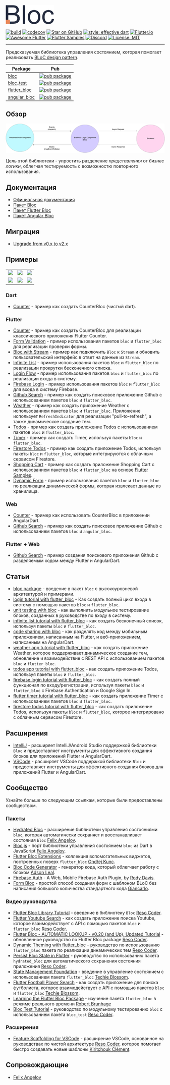 <img src="https://raw.githubusercontent.com/felangel/bloc/master/docs/assets/bloc_logo_full.png" height="60" alt="Bloc" />

[![build](https://github.com/felangel/bloc/workflows/build/badge.svg)](https://github.com/felangel/bloc/actions)
[![codecov](https://codecov.io/gh/felangel/Bloc/branch/master/graph/badge.svg)](https://codecov.io/gh/felangel/bloc)
[![Star on GitHub](https://img.shields.io/github/stars/felangel/bloc.svg?style=flat&logo=github&colorB=deeppink&label=stars)](https://github.com/felangel/bloc)
[![style: effective dart](https://img.shields.io/badge/style-effective_dart-40c4ff.svg)](https://github.com/tenhobi/effective_dart)
[![Flutter.io](https://img.shields.io/badge/flutter-website-deepskyblue.svg)](https://flutter.io/docs/development/data-and-backend/state-mgmt/options#bloc--rx)
[![Awesome Flutter](https://img.shields.io/badge/awesome-flutter-blue.svg?longCache=true)](https://github.com/Solido/awesome-flutter#standard)
[![Flutter Samples](https://img.shields.io/badge/flutter-samples-teal.svg?longCache=true)](http://fluttersamples.com)
[![Discord](https://img.shields.io/discord/649708778631200778.svg?logo=discord&color=blue)](https://discord.gg/Hc5KD3g)
[![License: MIT](https://img.shields.io/badge/license-MIT-purple.svg)](https://opensource.org/licenses/MIT)

---

Предсказуемая библиотека управления состоянием, которая помогает реализовать [BLoC design pattern](https://www.didierboelens.com/2018/08/reactive-programming---streams---bloc).

| Package                                                                            | Pub                                                                                                    |
| ---------------------------------------------------------------------------------- | ------------------------------------------------------------------------------------------------------ |
| [bloc](https://github.com/felangel/bloc/tree/master/packages/bloc)                 | [![pub package](https://img.shields.io/pub/v/bloc.svg)](https://pub.dev/packages/bloc)                 |
| [bloc_test](https://github.com/felangel/bloc/tree/master/packages/bloc_test)       | [![pub package](https://img.shields.io/pub/v/bloc_test.svg)](https://pub.dev/packages/bloc_test)       |
| [flutter_bloc](https://github.com/felangel/bloc/tree/master/packages/flutter_bloc) | [![pub package](https://img.shields.io/pub/v/flutter_bloc.svg)](https://pub.dev/packages/flutter_bloc) |
| [angular_bloc](https://github.com/felangel/bloc/tree/master/packages/angular_bloc) | [![pub package](https://img.shields.io/pub/v/angular_bloc.svg)](https://pub.dev/packages/angular_bloc) |

## Обзор

<img src="https://raw.githubusercontent.com/felangel/bloc/master/docs/assets/bloc_architecture.png" alt="Bloc Architecture" />

Цель этой библиотеки - упростить разделение _представления_ от _бизнес логики_, облегчая тестируемость с возможностю повторного использования.

## Документация

- [Официальная документация](https://bloclibrary.dev)
- [Пакет Bloc](https://github.com/felangel/Bloc/tree/master/packages/bloc/README.md)
- [Пакет Flutter Bloc](https://github.com/felangel/Bloc/tree/master/packages/flutter_bloc/README.md)
- [Пакет Angular Bloc](https://github.com/felangel/Bloc/tree/master/packages/angular_bloc/README.md)

## Миграция

- [Upgrade from v0.x to v2.x ](https://dev.to/mhadaily/upgrade-to-bloc-library-v1-0-0-for-flutter-and-angular-dart-2np0)

## Примеры

<div style="text-align: center">
    <table>
        <tr>
            <td style="text-align: center">
                <a href="https://bloclibrary.dev/#/ru/fluttercountertutorial">
                    <img src="https://bloclibrary.dev/assets/gifs/flutter_counter.gif" width="200"/>
                </a>
            </td>            
            <td style="text-align: center">
                <a href="https://bloclibrary.dev/#/ru/flutterinfinitelisttutorial">
                    <img src="https://bloclibrary.dev/assets/gifs/flutter_infinite_list.gif" width="200"/>
                </a>
            </td>
            <td style="text-align: center">
                <a href="https://bloclibrary.dev/#/ru/flutterfirebaselogintutorial">
                    <img src="https://bloclibrary.dev/assets/gifs/flutter_firebase_login.gif" width="200" />
                </a>
            </td>
        </tr>
        <tr>
            <td style="text-align: center">
                <a href="https://bloclibrary.dev/#/ru/flutterangulargithubsearch">
                    <img src="https://bloclibrary.dev/assets/gifs/flutter_github_search.gif" width="200"/>
                </a>
            </td>
            <td style="text-align: center">
                <a href="https://bloclibrary.dev/#/ru/flutterweathertutorial">
                    <img src="https://bloclibrary.dev/assets/gifs/flutter_weather.gif" width="200"/>
                </a>
            </td>
            <td style="text-align: center">
                <a href="https://bloclibrary.dev/#/ru/fluttertodostutorial">
                    <img src="https://bloclibrary.dev/assets/gifs/flutter_todos.gif" width="200"/>
                </a>
            </td>
        </tr>
    </table>
</div>

### Dart

- [Counter](https://github.com/felangel/Bloc/tree/master/packages/bloc/example) - пример как создать CounterBloc (чистый dart).

### Flutter

- [Counter](https://bloclibrary.dev/#/ru/fluttercountertutorial) - пример как создать CounterBloc для реализации классического приложения Flutter Counter.
- [Form Validation](https://github.com/felangel/bloc/tree/master/examples/flutter_form_validation) - пример использования пакетов `bloc` и `flutter_bloc` для реализации проверки формы.
- [Bloc with Stream](https://github.com/felangel/bloc/tree/master/examples/flutter_bloc_with_stream) - пример как подключить `Bloc` к `Stream` и обновить пользовательский интерфейс в ответ на данные из `Stream`.
- [Infinite List](https://bloclibrary.dev/#/ru/flutterinfinitelisttutorial) - пример использования пакетов `bloc` и `flutter_bloc` по реализации прокрутки бесконечного списка.
- [Login Flow](https://bloclibrary.dev/#/ru/flutterlogintutorial) - пример использования пакетов `bloc` и `flutter_bloc` по реализации входа в систему.
- [Firebase Login](https://bloclibrary.dev/#/ru/flutterfirebaselogintutorial) - пример использования пакетов `bloc` и `flutter_bloc` для входа в систему Firebase.
- [Github Search](https://bloclibrary.dev/#/ru/flutterangulargithubsearch) - пример как создать поисковое приложение Github с использованием пакетов `bloc` и `flutter_bloc`.
- [Weather](https://bloclibrary.dev/#/ru/flutterweathertutorial) - пример как создать приложение Weather с использованием пакетов `bloc` и `flutter_bloc`. Приложение использует `RefreshIndicator` для реализации "pull-to-refresh", а также динамическое создание тем.
- [Todos](https://bloclibrary.dev/#/ru/fluttertodostutorial) - пример как создать приложение Todos с использованием пакетов `bloc` и `flutter_bloc`.
- [Timer](https://github.com/felangel/bloc/tree/master/examples/flutter_timer) - пример как создать Timer, используя пакеты `bloc` и `flutter_bloc`.
- [Firestore Todos](https://bloclibrary.dev/#/ru/flutterfirestoretodostutorial) - пример как создать приложение Todos, используя пакеты `bloc` и `flutter_bloc`, которые интегрируются с облачным сервисом Firestore.
- [Shopping Cart](https://github.com/felangel/bloc/tree/master/examples/flutter_shopping_cart) - пример как создать приложение Shopping Cart с использованием пакетов `bloc` и `flutter_bloc` на основе [Flutter Samples](https://github.com/flutter/samples/tree/master/provider_shopper).
- [Dynamic Form](https://github.com/felangel/bloc/tree/master/examples/flutter_dynamic_form) - пример использования пакетов `bloc` и `flutter_bloc` по реализации динамической формы, которая извлекает данные из хранилища.

### Web

- [Counter](https://github.com/felangel/Bloc/tree/master/examples/angular_counter) - пример как использовать CounterBloc в приложении AngularDart.
- [Github Search](https://github.com/felangel/Bloc/tree/master/examples/github_search/angular_github_search) - пример как создать поисковое приложение Github с использованием пакетов `bloc` и `angular_bloc`.

### Flutter + Web

- [Github Search](https://github.com/felangel/Bloc/tree/master/examples/github_search) - пример создания поискового приложения Github с разделяемым кодом между Flutter и AngularDart.

## Статьи

- [bloc package](https://medium.com/flutter-community/flutter-bloc-package-295b53e95c5c) - введение в пакет `bloc` с высокоуровневой архитектурой и примерами.
- [login tutorial with flutter_bloc](https://medium.com/flutter-community/flutter-login-tutorial-with-flutter-bloc-ea606ef701ad) - Как создать полный цикл входа в систему с помощью пакетов `bloc` и `flutter_bloc`.
- [unit testing with bloc](https://medium.com/@felangelov/unit-testing-with-bloc-b94de9655d86) - как выполнить модульное тестирование блоков, созданных в руководстве по входу в систему.
- [infinite list tutorial with flutter_bloc](https://medium.com/flutter-community/flutter-infinite-list-tutorial-with-flutter-bloc-2fc7a272ec67) - как создать бесконечный список, используя пакеты `bloc` и `flutter_bloc`.
- [code sharing with bloc](https://medium.com/flutter-community/code-sharing-with-bloc-b867302c18ef) - как разделять код между мобильным приложением, написанным на Flutter, и веб-приложением, написанным на AngularDart.
- [weather app tutorial with flutter_bloc](https://medium.com/flutter-community/weather-app-with-flutter-bloc-e24a7253340d) - как создать приложение Weather, которое поддерживает динамическое создание тем, обновление и взаимодействие с REST API с использованием пакетов `bloc` и `flutter_bloc`.
- [todos app tutorial with flutter_bloc](https://medium.com/flutter-community/flutter-todos-tutorial-with-flutter-bloc-d9dd833f9df3) - как создать приложение Todos, используя пакеты `bloc` и `flutter_bloc`.
- [firebase login tutorial with flutter_bloc](https://medium.com/flutter-community/firebase-login-with-flutter-bloc-47455e6047b0) - как создать полный функционал по входу/регистрации, используя пакеты `bloc` и `flutter_bloc` с Firebase Authentication и Google Sign In.
- [flutter timer tutorial with flutter_bloc](https://medium.com/flutter-community/flutter-timer-with-flutter-bloc-a464e8332ceb) - как создать приложение Timer с использованием пакетов `bloc` и `flutter_bloc`.
- [firestore todos tutorial with flutter_bloc](https://medium.com/flutter-community/firestore-todos-with-flutter-bloc-7b2d5fadcc80) - как создать приложение Todos, используя пакеты `bloc` и `flutter_bloc`, которое интегрировано с облачным сервисом Firestore.

## Расширения

- [IntelliJ](https://plugins.jetbrains.com/plugin/12129-bloc-code-generator) - расширяет IntelliJ/Android Studio поддержкой библиотеки `Bloc` и предоставляет инструменты для эффективного создания блоков для приложений Flutter и AngularDart.
- [VSCode](https://marketplace.visualstudio.com/items?itemName=FelixAngelov.bloc#overview) - расширяет VSCode поддержкой библиотеки `Bloc` и предоставляет инструменты для эффективного создания блоков для приложений Flutter и AngularDart.

## Сообщество

Узнайте больше по следующим ссылкам, которые были предоставлены сообществом.

### Пакеты

- [Hydrated Bloc](https://pub.dev/packages/hydrated_bloc) - расширение библиотеки управления состояниями `bloc`, которая автоматически сохраняет и восстанавливает состояния `bloc` [Felix Angelov](https://github.com/felangel).
- [Bloc.js](https://github.com/felangel/bloc.js) - порт библиотеки управления состоянием `bloc` из Dart в JavaScript [Felix Angelov](https://github.com/felangel).
- [Flutter Bloc Extensions](https://pub.dev/packages/flutter_bloc_extensions) - коллекция вспомогательных виджетов, построенных поверх `flutter_bloc` [Ondřej Kunc](https://github.com/OndrejKunc).
- [Bloc Code Generator](https://pub.dev/packages/bloc_code_generator) - генератор кода, который облегчает работу с блоком [Adson Leal](https://github.com/adsonpleal).
- [Firebase Auth](https://pub.dev/packages/fb_auth) - A Web, Mobile Firebase Auth Plugin, by [Rody Davis](https://github.com/AppleEducate).
- [Form Bloc](https://pub.dev/packages/form_bloc) - простой способ создания форм с шаблоном BLoC без написания большого количества стандартного кода [Giancarlo](https://github.com/GiancarloCode).

### Видео руководства

- [Flutter Bloc Library Tutorial](https://www.youtube.com/watch?v=hTExlt1nJZI) - введение в библиотеку `Bloc` [Reso Coder](https://resocoder.com).
- [Flutter Youtube Search](https://www.youtube.com/watch?v=BJY8nuYUM7M) - как создать приложение поиска Youtube, которое взаимодействует с API с помощью пакетов `bloc` и `flutter_bloc` [Reso Coder](https://resocoder.com).
- [Flutter Bloc - AUTOMATIC LOOKUP - v0.20 (and Up), Updated Tutorial](https://www.youtube.com/watch?v=_vOpPuVfmiU) - обновленное руководство по Flutter Bloc package [Reso Coder](https://resocoder.com).
- [Dynamic Theming with flutter_bloc](https://www.youtube.com/watch?v=YYbhkg-W8Mg) - руководство по использованию `flutter_bloc` пакета по реализации динамических тем [Reso Coder](https://resocoder.com).
- [Persist Bloc State in Flutter](https://www.youtube.com/watch?v=vSOpZd_FFEY) - руководство по использованию пакета `hydrated_bloc` для автоматического сохранения состояния приложения [Reso Coder](https://resocoder.com).
- [State Management Foundation](https://www.youtube.com/watch?v=S2KmxzgsTwk&t=731s) - введение в управление состоянием с использованием пакета `flutter_bloc` [Techie Blossom](https://techieblossom.com).
- [Flutter Football Player Search](https://www.youtube.com/watch?v=S2KmxzgsTwk) - как создать приложение для поиска футболиста, которое взаимодействует с API с помощью пакетов `bloc` и `flutter_bloc` [Techie Blossom](https://techieblossom.com).
- [Learning the Flutter Bloc Package](https://www.youtube.com/watch?v=eAiCPl3yk9A&t=1s) - изучение пакета `flutter_bloc` в режиме реального времени [Robert Brunhage](https://www.youtube.com/channel/UCSLIg5O0JiYO1i2nD4RclaQ)
- [Bloc Test Tutorial](https://www.youtube.com/watch?v=S6jFBiiP0Mc) - руководство по модульному тестированию `bloc` с использованием пакета `bloc_test` [Reso Coder](https://resocoder.com).

### Расширения

- [Feature Scaffolding for VSCode](https://marketplace.visualstudio.com/items?itemName=KiritchoukC.flutter-clean-architecture) - расширение VSCode, основанное на руководствах по чистой архитектуре [Reso Coder](https://resocoder.com), которое помогает быстро создавать новые шаблоны [Kiritchouk Clément](https://github.com/KiritchoukC).

## Сопровождающие

- [Felix Angelov](https://github.com/felangel)
